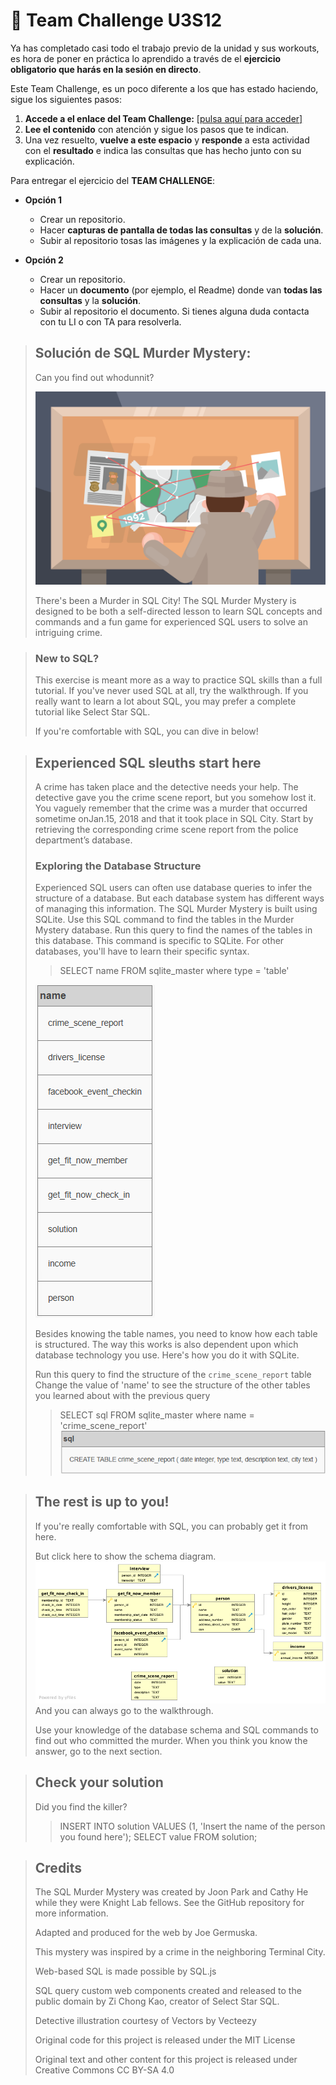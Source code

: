 # 🚀 Team Challenge U3S12

Ya has completado casi todo el trabajo previo de la unidad y sus workouts, es hora de poner en práctica lo aprendido a través de el **ejercicio obligatorio que harás en la sesión en directo**. 

Este Team Challenge, es un poco diferente a los que has estado haciendo, sigue los siguientes pasos:

1. **Accede a el enlace del Team Challenge:** [[pulsa aquí para acceder]](https://mystery.knightlab.com/)
2. **Lee el contenido** con atención y sigue los pasos que te indican.
3. Una vez resuelto, **vuelve a este espacio** y **responde** a esta actividad con el **resultado** e indica las consultas que has hecho junto con su explicación.

Para entregar el ejercicio del **TEAM CHALLENGE**:

- **Opción 1**
  - Crear un repositorio.
  - Hacer **capturas de pantalla de todas las consultas** y de la **solución**.
  - Subir al repositorio tosas las imágenes y la explicación de cada una.
 
- **Opción 2**
  - Crear un repositorio.
  - Hacer un **documento** (por ejemplo, el Readme) donde van **todas las consultas** y la **solución**.
  - Subir al repositorio el documento.
Si tienes alguna duda contacta con tu LI o con TA para resolverla.

> ## Solución de SQL Murder Mystery:
> 
> Can you find out whodunnit?
> 
> ![clue,illustration](/assets/images/clue-illustration.png)
>
> There's been a Murder in SQL City! The SQL Murder Mystery is designed to be both a self-directed lesson to learn SQL concepts and commands and a fun game for experienced SQL users to solve an intriguing crime.

> ### New to SQL?
>
> This exercise is meant more as a way to practice SQL skills than a full tutorial. If you've never used SQL at all, try the walkthrough. If you really want to learn a lot about SQL, you may prefer a complete tutorial like Select Star SQL.
> 
> If you're comfortable with SQL, you can dive in below!

> ## Experienced SQL sleuths start here
> A crime has taken place and the detective needs your help. The detective gave you the crime scene report, but you somehow lost it. You vaguely remember that the crime was a ​murder​ that occurred sometime on ​Jan.15, 2018​ and that it took place in ​SQL City​. Start by retrieving the corresponding crime scene report from the police department’s database.
> 
> ### Exploring the Database Structure
> Experienced SQL users can often use database queries to infer the structure of a database. But each database system has different ways of managing this information. The SQL Murder Mystery is built using SQLite. Use this SQL command to find the tables in the Murder Mystery database.
> Run this query to find the names of the tables in this database.
> This command is specific to SQLite. For other databases, you'll have to learn their specific syntax.
>
> > SELECT name FROM sqlite_master where type = 'table'
> 
> ![query,tables names](/assets/images/img1.png)
>
> Besides knowing the table names, you need to know how each table is structured. The way this works is also dependent upon which database technology you use. Here's how you do it with SQLite.
>
> Run this query to find the structure of the `crime_scene_report` table
Change the value of 'name' to see the structure of the other tables you learned about with the previous query
> > SELECT sql FROM sqlite_master where name = 'crime_scene_report'
>![query,crime_scene_report](/assets/images/img2.png)

> ## The rest is up to you!
> If you're really comfortable with SQL, you can probably get it from here.
>
> But click here to show the schema diagram.
> ![query,crime_scene_report](/assets/images/schema.png)
> And you can always go to the walkthrough.
>
> Use your knowledge of the database schema and SQL commands to find out who committed the murder.
> When you think you know the answer, go to the next section.
>>

> ## Check your solution
> Did you find the killer?
>> INSERT INTO solution VALUES (1, 'Insert the name of the person you found here'); SELECT value FROM solution;

> ## Credits
> The SQL Murder Mystery was created by Joon Park and Cathy He while they were Knight Lab fellows. See the GitHub repository for more information.
>
> Adapted and produced for the web by Joe Germuska.
>
> This mystery was inspired by a crime in the neighboring Terminal City.
>
> Web-based SQL is made possible by SQL.js
>
> SQL query custom web components created and released to the public domain by Zi Chong Kao, creator of Select Star SQL.
>
> Detective illustration courtesy of Vectors by Vecteezy
>
> Original code for this project is released under the MIT License
>
> Original text and other content for this project is released under Creative Commons CC BY-SA 4.0 
​

